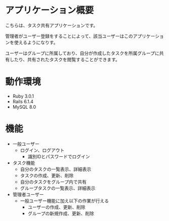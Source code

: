 # アプリケーション概要
  こちらは、タスク共有アプリケーションです。

  管理者がユーザー登録をすることによって、該当ユーザーはこのアプリケーションを使えるようになりす。

  ユーザーはグループに所属しており、自分が作成したタスクを所属グループに共有したり、共有されたタスクを閲覧することができます。

# 動作環境
  - Ruby  3.0.1
  - Rails 6.1.4
  - MySQL 8.0

# 機能
  - 一般ユーザー
    - ログイン、ログアウト
      - 識別IDとパスワードでログイン
  - タスク機能
    - 自分のタスクの一覧表示、詳細表示
    - タスクの作成、更新、削除
    - 自分のタスクをグループ内で共有
    - グループタスクの一覧表示、詳細表示
  - 管理者ユーザー
    - 一般ユーザー機能に加え以下の作業が行える
      - ユーザーの作成、更新、削除
      - グループの新規作成、更新、削除
